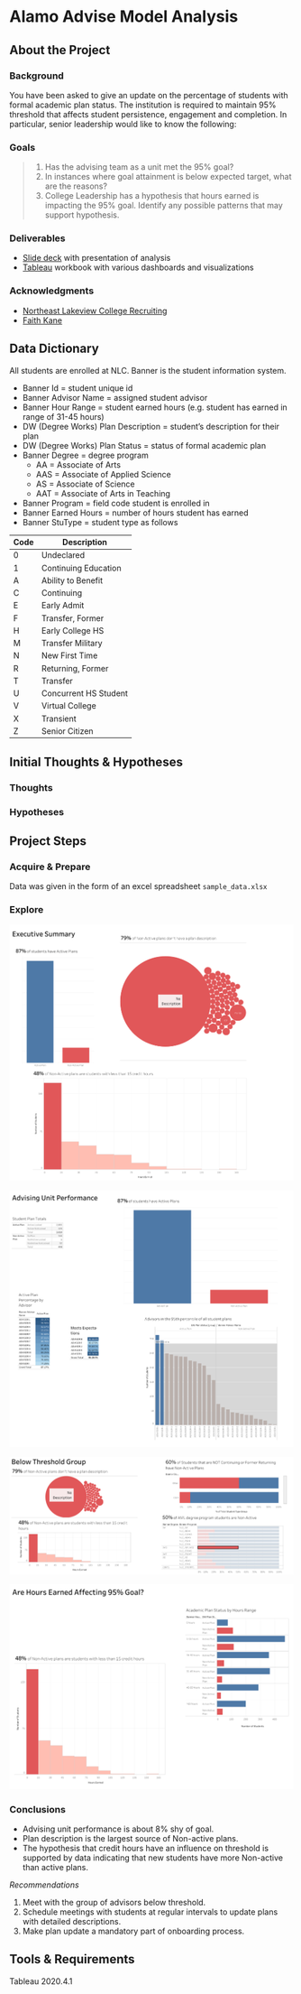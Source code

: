 # Alamo Advise Model Analysis
## About the Project
### Background
You have been asked to give an update on the percentage of students with formal academic plan status. The institution is required to maintain 95% threshold that affects student persistence, engagement and completion. In particular, senior leadership would like to know the following:

### Goals
>1. Has the advising team as a unit met the 95% goal? 
>2. In instances where goal attainment is below expected target, what are the reasons?
>3. College Leadership has a hypothesis that hours earned is impacting the 95% goal. Identify any possible patterns that may support hypothesis.


### Deliverables
- [Slide deck](https://www.canva.com/design/DAEZnf2cBOQ/tBRA2jsJ4i8RppGkDKcXXA/view?utm_content=DAEZnf2cBOQ&utm_campaign=designshare&utm_medium=link&utm_source=homepage_design_menu) with presentation of analysis
- [Tableau](https://public.tableau.com/profile/brandon.martinez6956#!/vizhome/AlamoAdviseModelAnalysis/ActivePlanPercentagebyAdvisor?publish=yes) workbook with various dashboards and visualizations

### Acknowledgments
- [Northeast Lakeview College Recruiting](https://www.alamo.edu/nlc)
- [Faith Kane](https://public.tableau.com/profile/faith.kane#!/vizhome/DrillingDownIntoChurn/Dashboard1)

## Data Dictionary
All students are enrolled at NLC. Banner is the student information system.
- Banner Id = student unique id
- Banner Advisor Name = assigned student advisor
- Banner Hour Range = student earned hours (e.g. student has earned in range of 31-45 hours)
- DW (Degree Works) Plan Description = student’s description for their plan
- DW (Degree Works) Plan Status = status of formal academic plan
- Banner Degree = degree program
  - AA = Associate of Arts
  - AAS = Associate of Applied Science 
  - AS = Associate of Science
  - AAT = Associate of Arts in Teaching
- Banner Program = field code student is enrolled in
- Banner Earned Hours = number of hours student has earned
- Banner StuType = student type as follows

| Code | Description           |
|------|-----------------------|
| 0    | Undeclared            |
| 1    | Continuing Education  |
| A    | Ability to Benefit    |
| C    | Continuing            |
| E    | Early Admit           |
| F    | Transfer, Former      |
| H    | Early College HS      |
| M    | Transfer Military     |
| N    | New First Time        |
| R    | Returning, Former     |
| T    | Transfer              |
| U    | Concurrent HS Student |
| V    | Virtual College       |
| X    | Transient             |
| Z    | Senior Citizen        |

## Initial Thoughts & Hypotheses
### Thoughts
### Hypotheses
## Project Steps
### Acquire & Prepare
Data was given in the form of an excel spreadsheet `sample_data.xlsx`

### Explore
![Executive Summary](https://github.com/Brandon-Martinez27/alamo-advise-model-analysis/blob/main/exec-summ.png?raw=true)

![Advising Unit Performance](https://github.com/Brandon-Martinez27/alamo-advise-model-analysis/blob/main/advising-performance.png?raw=true)

![Below Threshold Group](https://github.com/Brandon-Martinez27/alamo-advise-model-analysis/blob/main/below-threshold-group.png?raw=true)

![Hours Earned](https://github.com/Brandon-Martinez27/alamo-advise-model-analysis/blob/main/hours-earned.png?raw=true)

### Conclusions
- Advising unit performance is about 8% shy of goal. 
- Plan description is the largest source of Non-active plans.
- The hypothesis that credit hours have an influence on threshold is supported by data indicating that new students have more Non-active than active plans.

*Recommendations*
1. Meet with the group of advisors below threshold.
2. Schedule meetings with students at regular intervals to update plans with detailed descriptions.
3. Make plan update a mandatory part of onboarding process.

## Tools & Requirements
Tableau 2020.4.1
